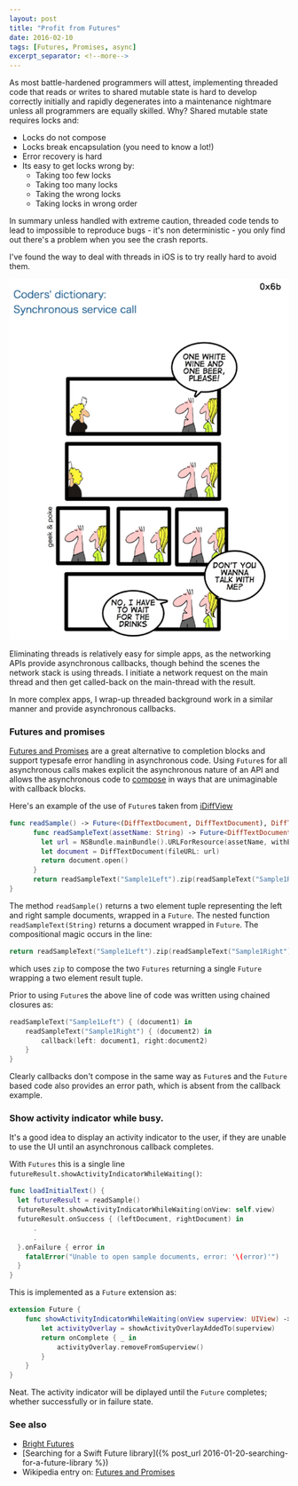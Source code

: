 ```yaml
---
layout: post
title: "Profit from Futures"
date: 2016-02-10
tags: [Futures, Promises, async]
excerpt_separator: <!--more-->
---
```

As most battle-hardened programmers will attest, implementing threaded code that reads or writes to shared mutable state is hard to develop correctly initially and rapidly degenerates into a maintenance nightmare unless all programmers are equally skilled. Why? Shared mutable state requires locks and:

* Locks do not compose
* Locks break encapsulation (you need to know a lot!)
* Error recovery is hard
* Its easy to get locks wrong by:
  * Taking too few locks
  * Taking too many locks
  * Taking the wrong locks
  * Taking locks in wrong order

In summary unless handled with extreme caution, threaded code tends to lead to impossible to reproduce bugs - it's non deterministic - you only find out there's a problem when you see the crash reports.<!--more-->

I've found the way to deal with threads in iOS is to try really hard to avoid them.

![](/images/blog/joy-of-futures/synchronous-service-call.png)

Eliminating threads is relatively easy for simple apps, as the networking APIs provide asynchronous callbacks, though behind the scenes the network stack is using threads. I initiate a network request on the main thread and then get called-back on the main-thread with the result.

In more complex apps, I wrap-up threaded background work in a similar manner and provide asynchronous callbacks.

### Futures and promises

[Futures and Promises](https://en.wikipedia.org/wiki/Futures_and_promises) are a great alternative to completion blocks and support typesafe error handling in asynchronous code. Using `Future`s for all asynchronous calls makes explicit the asynchronous nature of an API  and allows the asynchronous code to [compose](https://github.com/Thomvis/BrightFutures#functional-composition) in ways that are unimaginable with callback blocks.

Here's an example of the use of `Future`s taken from [iDiffView](https://itunes.apple.com/us/app/idiff-view/id1084386974?mt=8)

```swift
func readSample() -> Future<(DiffTextDocument, DiffTextDocument), DiffTextDocumentErrors> {
      func readSampleText(assetName: String) -> Future<DiffTextDocument, DiffTextDocumentErrors>  {
        let url = NSBundle.mainBundle().URLForResource(assetName, withExtension: "txt")!
        let document = DiffTextDocument(fileURL: url)
        return document.open()
      }
      return readSampleText("Sample1Left").zip(readSampleText("Sample1Right"))
}
```

The method `readSample()` returns a two element tuple representing the left and right sample documents, wrapped in a `Future`.
The nested function `readSampleText(String)` returns a document wrapped in `Future`. The compositional magic occurs in the line:

```swift
return readSampleText("Sample1Left").zip(readSampleText("Sample1Right"))
```

which uses `zip` to compose the two `Futures` returning a single `Future` wrapping a two element result tuple.

Prior to using `Future`s the above line of code was written using chained closures as:

```swift
readSampleText("Sample1Left") { (document1) in		
    readSampleText("Sample1Right") { (document2) in		
        callback(left: document1, right:document2)		
    }		
}
```

Clearly callbacks don't compose in the same way as `Future`s and the `Future` based code also provides an error path, which is absent from the callback example.

### Show activity indicator while busy.

It's a good idea to display an activity indicator to the user, if they are unable to use the UI until an asynchronous callback completes.

With `Futures` this is a single line `futureResult.showActivityIndicatorWhileWaiting()`:

```swift
func loadInitialText() {
  let futureResult = readSample()
  futureResult.showActivityIndicatorWhileWaiting(onView: self.view)
  futureResult.onSuccess { (leftDocument, rightDocument) in
      .
      .   
  }.onFailure { error in
    fatalError("Unable to open sample documents, error: '\(error)'")
  }
}
```

This is implemented as a `Future` extension as:

```swift
extension Future {
    func showActivityIndicatorWhileWaiting(onView superview: UIView) -> Self {
        let activityOverlay = showActivityOverlayAddedTo(superview)
        return onComplete { _ in
            activityOverlay.removeFromSuperview()
        }
    }
}
```

Neat. The activity indicator will be diplayed until the `Future` completes; whether successfully or in failure state.

### See also

* [Bright Futures](https://github.com/Thomvis/BrightFutures)
* [Searching for a Swift Future library]({% post_url 2016-01-20-searching-for-a-future-library %})
* Wikipedia entry on: [Futures and Promises](https://en.wikipedia.org/wiki/Futures_and_promises)
